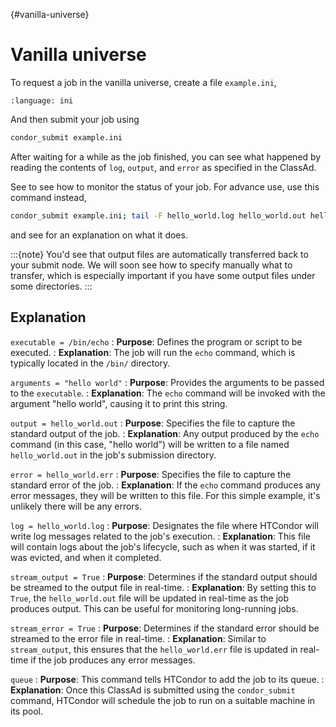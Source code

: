 {#vanilla-universe}
# Vanilla universe

To request a job in the vanilla universe, create a file `example.ini`,

```{literalinclude} 2-classad-vanilla/example.ini
:language: ini
```

And then submit your job using

```bash
condor_submit example.ini
```

After waiting for a while as the job finished, you can see what happened by reading the contents of `log`, `output`, and `error` as specified in the ClassAd.

See [](#monitor-your-jobs) to see how to monitor the status of your job. For advance use, use this command instead,

```bash
condor_submit example.ini; tail -F hello_world.log hello_world.out hello_world.err
```

and see [](#tail) for an explanation on what it does.

:::{note}
You'd see that output files are automatically transferred back to your submit node. We will soon see how to specify manually what to transfer, which is especially important if you have some output files under some directories.
:::

## Explanation

`executable = /bin/echo`
: **Purpose**: Defines the program or script to be executed.
: **Explanation**: The job will run the `echo` command, which is typically located in the `/bin/` directory.

`arguments = "hello world"`
: **Purpose**: Provides the arguments to be passed to the `executable`.
: **Explanation**: The `echo` command will be invoked with the argument "hello world", causing it to print this string.

`output = hello_world.out`
: **Purpose**: Specifies the file to capture the standard output of the job.
: **Explanation**: Any output produced by the `echo` command (in this case, "hello world") will be written to a file named `hello_world.out` in the job's submission directory.

`error = hello_world.err`
: **Purpose**: Specifies the file to capture the standard error of the job.
: **Explanation**: If the `echo` command produces any error messages, they will be written to this file. For this simple example, it's unlikely there will be any errors.

`log = hello_world.log`
: **Purpose**: Designates the file where HTCondor will write log messages related to the job's execution.
: **Explanation**: This file will contain logs about the job's lifecycle, such as when it was started, if it was evicted, and when it completed.

`stream_output = True`
: **Purpose**: Determines if the standard output should be streamed to the output file in real-time.
: **Explanation**: By setting this to `True`, the `hello_world.out` file will be updated in real-time as the job produces output. This can be useful for monitoring long-running jobs.

`stream_error = True`
: **Purpose**: Determines if the standard error should be streamed to the error file in real-time.
: **Explanation**: Similar to `stream_output`, this ensures that the `hello_world.err` file is updated in real-time if the job produces any error messages.

`queue`
: **Purpose**: This command tells HTCondor to add the job to its queue.
: **Explanation**: Once this ClassAd is submitted using the `condor_submit` command, HTCondor will schedule the job to run on a suitable machine in its pool.
